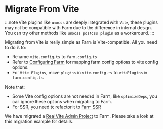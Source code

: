 # Migrate From Vite
:::note
Vite plugins like `unocss` are deeply integrated with `Vite`, these plugins may not be compatible with Farm due to the difference in internal design. You can try other methods like `unocss postcss plugin` as a workaround.
:::

Migrating from Vite is really simple as Farm is Vite-compatible. All you need to do is to:
* Rename `vite.config.ts` to `farm.config.ts`
* Refer to [Configuring Farm](/docs/config/configuring-farm) for mapping farm config options to vite config options.
* For `Vite Plugins`, move `plugins` in `vite.config.ts` to `vitePlugins` in `farm.config.ts`.

Note that:
* Some Vite config options are not needed in Farm, like `optimizeDeps`, you can ignore these options when migrating to Farm.
* For SSR, you need to refactor it to [Farm SSR](/docs/advanced/ssr)


We have migrated a [Real Vite Admin Project](https://github.com/farm-fe/farm-soybean-admin) to Farm. Please take a look at this migration example for details.
